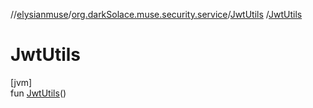 //[elysianmuse](../../../index.md)/[org.darkSolace.muse.security.service](../index.md)/[JwtUtils](index.md)
/[JwtUtils](-jwt-utils.md)

# JwtUtils

[jvm]\
fun [JwtUtils](-jwt-utils.md)()
